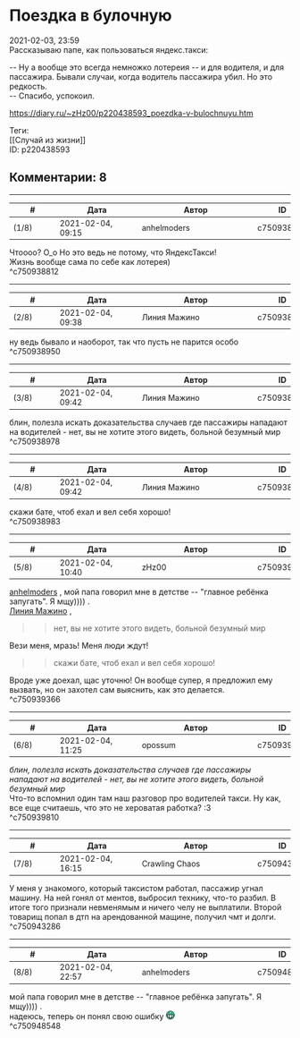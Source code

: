 Поездка в булочную
==================

  
2021-02-03, 23:59  
 Рассказываю папе, как пользоваться яндекс.такси:   
   
 -- Ну а вообще это всегда немножко лотереия -- и для водителя, и для пассажира. Бывали случаи, когда водитель пассажира убил. Но это редкость.   
 -- Спасибо, успокоил.   
  
<https://diary.ru/~zHz00/p220438593_poezdka-v-bulochnuyu.htm>  
  
Теги:  
[[Случай из жизни]]  
ID: p220438593  


Комментарии: 8
--------------

  


---



|         #         |              Дата              |                     Автор                     |           ID           |
| --- | --- | --- | --- |
| (1/8) | 2021-02-04, 09:15 | anhelmoders | c750938812 |

  
 Чтоооо? О\_о Но это ведь не потому, что ЯндексТакси!   
 Жизнь вообще сама по себе как лотерея)   
 ^c750938812

---



|         #         |              Дата              |                     Автор                     |           ID           |
| --- | --- | --- | --- |
| (2/8) | 2021-02-04, 09:38 | Линия Мажино | c750938950 |

  
 ну ведь бывало и наоборот, так что пусть не парится особо   
 ^c750938950

---



|         #         |              Дата              |                     Автор                     |           ID           |
| --- | --- | --- | --- |
| (3/8) | 2021-02-04, 09:42 | Линия Мажино | c750938978 |

  
 блин, полезла искать доказательства случаев где пассажиры нападают на водителей - нет, вы не хотите этого видеть, больной безумный мир   
 ^c750938978

---



|         #         |              Дата              |                     Автор                     |           ID           |
| --- | --- | --- | --- |
| (4/8) | 2021-02-04, 09:42 | Линия Мажино | c750938983 |

  
 скажи бате, чтоб ехал и вел себя хорошо!   
 ^c750938983

---



|         #         |              Дата              |                     Автор                     |           ID           |
| --- | --- | --- | --- |
| (5/8) | 2021-02-04, 10:40 | zHz00 | c750939366 |

  
  [anhelmoders](http://anhelmoders.diary.ru "No plans. Only wonders.")  , мой папа говорил мне в детстве -- "главное ребёнка запугать". Я мщу)))) .   
  [Линия Мажино](http://mortan.diary.ru "воин в поле")  ,   
   
 >>нет, вы не хотите этого видеть, больной безумный мир   
   
 Вези меня, мразь! Меня люди ждут!   
   
 >>скажи бате, чтоб ехал и вел себя хорошо!   
   
 Вроде уже доехал, щас уточню! Он вообще супер, я предложил ему вызвать, но он захотел сам выяснить, как это делается.   
 ^c750939366

---



|         #         |              Дата              |                     Автор                     |           ID           |
| --- | --- | --- | --- |
| (6/8) | 2021-02-04, 11:25 | opossum | c750939810 |

  
  *блин, полезла искать доказательства случаев где пассажиры нападают на водителей - нет, вы не хотите этого видеть, больной безумный мир*    
 Что-то вспомнил один там наш разговор про водителей такси. Ну как, все еще считаешь, что это не хероватая работка? :3   
 ^c750939810

---



|         #         |              Дата              |                     Автор                     |           ID           |
| --- | --- | --- | --- |
| (7/8) | 2021-02-04, 16:15 | Crawling Chaos | c750943286 |

  
 У меня у знакомого, который таксистом работал, пассажир угнал машину. На ней гонял от ментов, выбросил технику, что-то разбил. В итоге того признали невменямым и ничего челу не выплатили. Второй товарищ попал в дтп на арендованной мащине, получил чмт и долги.   
 ^c750943286

---



|         #         |              Дата              |                     Автор                     |           ID           |
| --- | --- | --- | --- |
| (8/8) | 2021-02-04, 22:57 | anhelmoders | c750948548 |

  
  мой папа говорил мне в детстве -- "главное ребёнка запугать". Я мщу)))) .    
 надеюсь, теперь он понял свою ошибку ![:D](pics/1131.gif)   
 ^c750948548